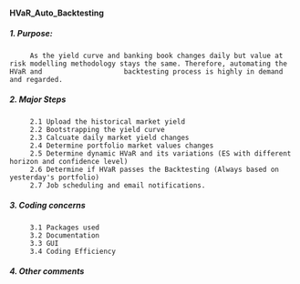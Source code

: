 #### HVaR_Auto_Backtesting
##### 1. Purpose:
         As the yield curve and banking book changes daily but value at risk modelling methodology stays the same. Therefore, automating the HVaR and                    backtesting process is highly in demand and regarded. 
##### 2. Major Steps
         2.1 Upload the historical market yield
         2.2 Bootstrapping the yield curve
         2.3 Calcuate daily market yield changes
         2.4 Determine portfolio market values changes
         2.5 Determine dynamic HVaR and its variations (ES with different horizon and confidence level)
         2.6 Determine if HVaR passes the Backtesting (Always based on yesterday's portfolio)
         2.7 Job scheduling and email notifications.
       
##### 3. Coding concerns
         3.1 Packages used
         3.2 Documentation
         3.3 GUI
         3.4 Coding Efficiency
##### 4. Other comments
         
